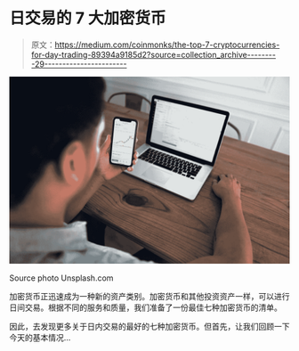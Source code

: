 # 日交易的 7 大加密货币

> 原文：<https://medium.com/coinmonks/the-top-7-cryptocurrencies-for-day-trading-89394a9185d2?source=collection_archive---------29----------------------->

![](img/fd53bd914b482367e49653a325849236.png)

Source photo Unsplash.com

加密货币正迅速成为一种新的资产类别。加密货币和其他投资资产一样，可以进行日间交易。根据不同的服务和质量，我们准备了一份最佳七种加密货币的清单。

因此，去发现更多关于日内交易的最好的七种加密货币。但首先，让我们回顾一下今天的基本情况…